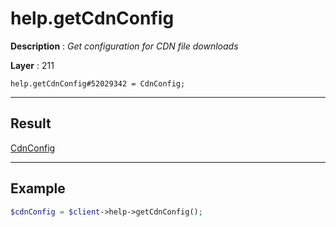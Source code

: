 # help.getCdnConfig

**Description** : *Get configuration for CDN file downloads*

**Layer** : 211

```tl
help.getCdnConfig#52029342 = CdnConfig;
```

---

## Result

[CdnConfig](type/CdnConfig)

---

## Example

```php
$cdnConfig = $client->help->getCdnConfig();
```